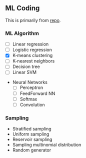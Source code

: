 ## ML Coding
This is primarily from [repo](https://github.com/alirezadir/Machine-Learning-Interviews).

### ML Algorithm
- [ ] Linear regression
- [ ] Logistic regression
- [x] K-means clustering
- [ ] K-nearest neighbors
- [ ] Decision tree
- [ ] Linear SVM
- Neural Networks
    - [ ] Perceptron
    - [ ] FeedForward NN
    - [ ] Softmax
    - [ ] Convolution

### Sampling
- Stratified sampling
- Uniform sampling
- Reservoir sampling
- Sampling multinomial distribution
- Random generator